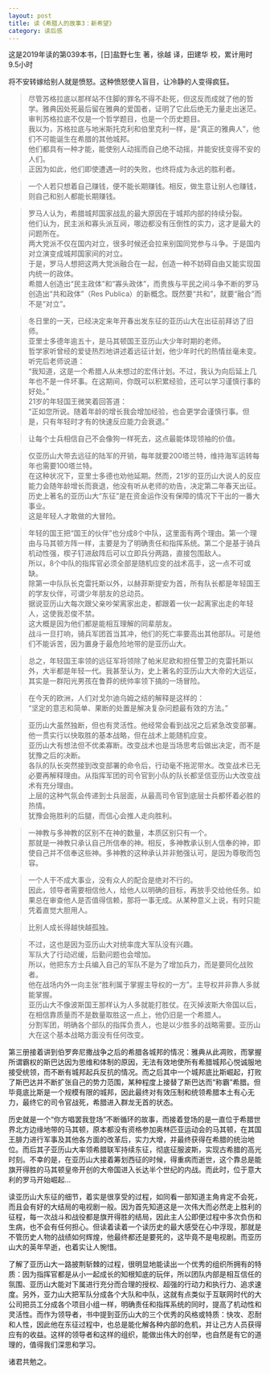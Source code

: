 ```yaml
---
layout: post
title: 读《希腊人的故事3：新希望》
category: 读后感
---
```

这是2019年读的第039本书，[日]盐野七生 著，徐越 译，田建华 校，累计用时9.5小时

将不安转嫁给别人就是愤怒。这种愤怒使人盲目，让冷静的人变得疯狂。

>尽管苏格拉底以那样站不住脚的罪名不得不赴死，但这反而成就了他的哲学。雅典因处死最后留在雅典的爱国者，证明了它此后绝无力量走出迷茫。<br/>
审判苏格拉底不仅是一个哲学题目，也是一个历史题目。<br/>
我以为，苏格拉底与地米斯托克利和伯里克利一样，是“真正的雅典人”，他们不可能诞生在希腊的其他城邦。<br/>
他们都具有一种才能，能使别人动摇而自己绝不动摇，并能安抚变得不安的人们。<br/>
正因为如此，他们即使遭遇一时的失败，也终将成为永远的胜利者。

>一个人若只想着自己赚钱，便不能长期赚钱。相反，做生意让别人也赚钱，则自己和别人都能长期赚钱。

>罗马人认为，希腊城邦国家战乱的最大原因在于城邦内部的持续分裂。<br/>
他们认为，民主派和寡头派互阋，哪边都没有压倒性的实力，这才是最大的问题所在。<br/>
两大党派不仅在国内对立，很多时候还会拉来别国同党参与斗争。于是国内对立演变成城邦国家间的对立。<br/>
于是，罗马人想把这两大党派融合在一起，创造一种不妨碍自由又能实现国内统一的政体。<br/>
希腊人创造出“民主政体”和“寡头政体”，而贵族与平民之间斗争不断的罗马创造出“共和政体”（Res Publica）的新概念。既然要“共和”，就要“融合”而不是“对立”。

>冬日里的一天，已经决定来年开春出发东征的亚历山大在出征前拜访了旧师。<br/>
亚里士多德年逾五十，是马其顿国王亚历山大少年时期的老师。<br/>
哲学家听曾经的爱徒热烈地讲述着远征计划，他少年时代的热情丝毫未变。听完后老师说道：<br/>
“我知道，这是一个希腊人从未想过的宏伟计划。不过，我认为向后延上几年也不是一件坏事。在这期间，你既可以积累经验，还可以学习谨慎行事的好处。”<br/>
21岁的年轻国王微笑着回答道：<br/>
“正如您所说。随着年龄的增长我会增加经验，也会更学会谨慎行事。但是，只有年轻时才有的快速反应能力会衰退。”

>让每个士兵相信自己不会像狗一样死去，这点最能体现领袖的价值。

>仅亚历山大带去远征的陆军的开销，每年就要200塔兰特，维持海军运转每年也需要100塔兰特。<br/>
在这种状况下，亚里士多德也劝他延期。然而，21岁的亚历山大说人的反应能力会随年龄增长而衰退，他没有听从老师的劝告，决定第二年春天出征。<br/>
历史上著名的亚历山大“东征”是在资金运作没有保障的情况下干出的一番大事业。<br/>
这是年轻人才敢做的大冒险。

>年轻的国王把“国王的伙伴”也分成8个中队，这里面有两个理由。第一个理由与马其顿方阵一样，主要是为了明确责任和指挥系统。第二个是基于骑兵机动性强，楔子钉进敌阵后可以立即兵分两路，直接包围敌人。<br/>
所以，8个中队的指挥官必须全部是随机应变的战术高手，这一点不可或缺。<br/>
除第一中队队长克雷托斯以外，以赫菲斯提安为首，所有队长都是年轻国王的学友伙伴，可谓少年朋友的总动员。<br/>
据说亚历山大每次跟父亲吵架离家出走，都跟着一伙一起离家出走的年轻人，这使我忍俊不禁。<br/>
这大概是因为他们都是能相互理解的同辈朋友。<br/>
战斗一旦打响，骑兵军团首当其冲，他们的死亡率要高出其他部队。可是他们不能诉苦，因为置身于最危险地带的是亚历山大。

>总之，年轻国王率领的远征军将领除了帕米尼欧和担任警卫的克雷托斯以外，大半都是年轻一代。我甚至认为，史上著名的亚历山大大帝的大远征，其实是一群阳光男孩在鲁莽的统帅率领下搞的一场冒险。

>在今天的欧洲，人们对戈尔迪乌姆之结的解释是这样的：<br/>
“坚定的意志和简单、果断的处置是解决复杂问题最有效的方法。”

>亚历山大虽然独断，但也有灵活性。他经常会看到战况之后紧急改变部署。<br/>
他一贯实行以快取胜的基本战略，但在战术上能随机应变。<br/>
亚历山大有想法但不优柔寡断。改变战术也是当场思考后做出决定，而不是犹豫之后的决断。<br/>
各队的队长突然接到改变部署的命令后，行动毫不拖泥带水。改变战术已无必要再解释理由。从指挥军团的司令官到小队的队长都坚信亚历山大改变战术有充分理由。<br/>
上层的这种气氛会传递到士兵层面，从最高司令官到底层士兵都怀着必胜的热情。<br/>
犹豫会拖胜利的后腿，而信心会推人走向胜利。

>一神教与多神教的区别不在神的数量，本质区别只有一个。<br/>
那就是一神教只承认自己所信奉的神。相反，多神教承认别人信奉的神，即使自己并不信奉这些神。多神教的这种承认并非勉强认可，是因为尊敬而包容。

>一个人干不成大事业，没有众人的配合是绝对不行的。<br/>
因此，领导者需要相信他人，给他人以明确的目标，再放手交给他任务。如果总在审查他人是否值得信赖，那将一事无成。从某种意义上说，有时只能凭着直觉大胆用人。

>比别人成长得越快越孤独。

>不过，这也是因为亚历山大对统率庞大军队没有兴趣。<br/>
军队大了行动迟缓，后勤问题也会增加。<br/>
所以，他把东方士兵编入自己的军队不是为了增加兵力，而是要同化战败者。<br/>
他在战场内外一向主张“胜利属于掌握主导权的一方”。主导权并非靠人多就能掌握。<br/>
亚历山大不像波斯国王那样认为人多就能打胜仗。在灭掉波斯大帝国以后，在相信靠质量而不是数量取胜这一点上，他仍旧是一个希腊人。<br/>
分割军团，明确各个部队的指挥负责人，也是以少胜多的战略需要。亚历山大在这个基本战略方面没有任何改变。

第三册接着讲到伯罗奔尼撒战争之后的希腊各城邦的情况：雅典从此凋败，而掌握所谓霸权的斯巴达因为思维和体制的原因，无法有效地使所有希腊城邦心悦诚服地接受统领，而不断有城邦起兵反抗的情况。而之后其中一个城邦底比斯崛起，打败了斯巴达并不断扩张自己的势力范围，某种程度上接替了斯巴达而“称霸”希腊。但毕竟底比斯是一个规模有限的城邦，因此最终对有效压制和统领希腊本土有心无力，最终它的司令官战死，希腊进入群龙无首的状态。

历史就是一个“你方唱罢我登场”不断循环的故事，而接着登场的是一直位于希腊世界北方边缘地带的马其顿，原本都没有资格参加奥林匹亚运动会的马其顿，在其国王腓力进行军事及其他各方面的改革后，实力大增，并最终获得在希腊的统治地位。而后其子亚历山大率领希腊联军持续东征，彻底征服波斯，实现古希腊的高光时刻。不幸的是，在亚历山大接着筹划西征的时候，得重病而逝世，这个靠总是能旗开得胜的马其顿皇帝开创的大帝国进入长达半个世纪的内战。而此时，位于意大利的罗马开始崛起...

读亚历山大东征的细节，着实是很享受的过程，如同看一部知道主角肯定不会死，而且会有好的大结局的电视剧一般。因为首先知道这是一次伟大而必然走上胜利的征程，每一次战斗和战役都是旗开得胜的结局，因此主人公即便过程中多次负伤和生病，也不会有任何担心。但读着读着一个读历史的最大感受在心中浮现，那就是不管历史人物的战绩如何辉煌，他最终都还是要死的，这毕竟不是电视剧。而亚历山大的英年早逝，也着实让人惋惜。

了解了亚历山大一路披荆斩棘的过程，很明显地能读出一个优秀的组织所拥有的特质：因为指挥官都是从小一起成长的知根知底的玩伴，所以团队内部是相互信任的氛围、亚历山大能对下属进行充分而合理的授权、超强的行动力和执行力、追求速度。另外，亚力山大把军队分成各个大队和中队，这就有点类似于互联网时代的大公司把员工分成各个项目小组一样，明确责任和指挥系统的同时，提高了机动性和灵活性。而作为领导者，书中提到亚历山大的三个优秀的风格或特质：快攻、忍耐和人性，因此他在东征过程中，也总是能化解各种内部的危机，并让己方人员获得应有的收益。这样的领导者和这样的组织，能做出伟大的创举，也自然是有它的道理的，值得我们深思和学习。

诸君共勉之。